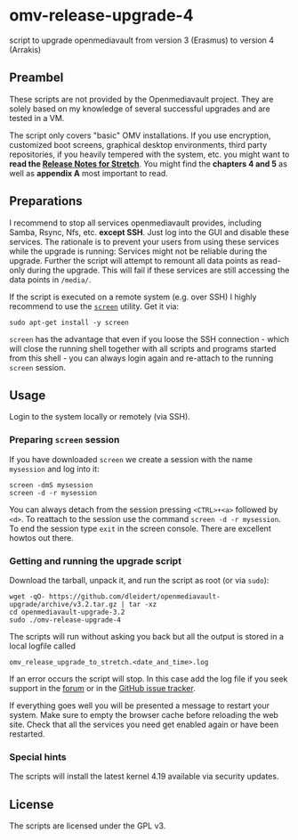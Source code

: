 # omv-release-upgrade-4

script to upgrade openmediavault from version 3 (Erasmus) to version 4
(Arrakis)

## Preambel

These scripts are not provided by the Openmediavault project. They are solely
based on my knowledge of several successful upgrades and are tested in a VM.

The script only covers "basic" OMV installations. If you use encryption,
customized boot screens, graphical desktop environments, third party
repositories, if you heavily tempered with the system, etc. you might want to
**read the [Release Notes for Stretch][relnotes]**. You might find the
**chapters 4 and 5** as well as **appendix A** most important to read.

[relnotes]: https://www.debian.org/releases/stretch/amd64/release-notes/index.en.html

## Preparations

I recommend to stop all services openmediavault provides, including Samba,
Rsync, Nfs, etc. **except SSH**. Just log into the GUI and disable these
services.  The rationale is to prevent your users from using these services
while the upgrade is running: Services might not be reliable during the
upgrade. Further the script will attempt to remount all data points as
read-only during the upgrade. This will fail if these services are still
accessing the data points in `/media/`.

If the script is executed on a remote system (e.g. over SSH) I highly recommend
to use the [`screen`](https://packages.debian.org/screen) utility. Get it via:

```
sudo apt-get install -y screen
```

`screen` has the advantage that even if you loose the SSH connection - which
will close the running shell together with all scripts and programs started
from this shell - you can always login again and re-attach to the running
`screen` session.

## Usage

Login to the system locally or remotely (via SSH).

### Preparing `screen` session

If you have downloaded `screen` we create a session with the name `mysession`
and log into it:

```
screen -dmS mysession
screen -d -r mysession
```

You can always detach from the session pressing `<CTRL>+<a>` followed by `<d>`.
To reattach to the session use the command `screen -d -r mysession`. To end the
session type `exit` in the screen console. There are excellent howtos out there.

### Getting and running the upgrade script

Download the tarball, unpack it, and run the script as root (or via `sudo`):

```
wget -qO- https://github.com/dleidert/openmediavault-upgrade/archive/v3.2.tar.gz | tar -xz
cd openmediavault-upgrade-3.2
sudo ./omv-release-upgrade-4
```

The scripts will run without asking you back but all the output is stored in a
local logfile called

`omv_release_upgrade_to_stretch.<date_and_time>.log`

If an error occurs the script will stop. In this case add the log file if you
seek support in the [forum] or in the [GitHub issue tracker].

If everything goes well you will be presented a message to restart your system.
Make sure to empty the browser cache before reloading the web site. Check that
all the services you need get enabled again or have been restarted.

[forum]: https://forum.openmediavault.org/
[GitHub issue tracker]: https://github.com/dleidert/openmediavault-upgrade/labels/omv-3.x

### Special hints

The scripts will install the latest kernel 4.19 available via security updates.

## License

The scripts are licensed under the GPL v3.

